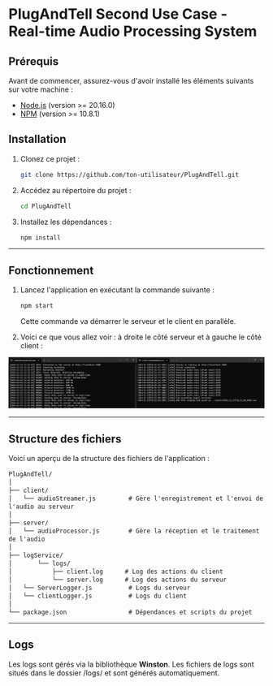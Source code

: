 
# PlugAndTell Second Use Case - Real-time Audio Processing System

## Prérequis

Avant de commencer, assurez-vous d'avoir installé les éléments suivants sur votre machine :

- [Node.js](https://nodejs.org/) (version >= 20.16.0)
- [NPM](https://www.npmjs.com/) (version >= 10.8.1)


## Installation

1. Clonez ce projet :
   ```bash
   git clone https://github.com/ton-utilisateur/PlugAndTell.git
   ```

2. Accédez au répertoire du projet :
   ```bash
   cd PlugAndTell
   ```

3. Installez les dépendances :
   ```bash
   npm install
   ```

---

## Fonctionnement

1. Lancez l'application en exécutant la commande suivante :
   ```bash
   npm start
   ```

   Cette commande va démarrer le serveur et le client en parallèle.

2. Voici ce que vous allez voir : à droite le côté serveur et à gauche le côté client :

![Client en fonctionnement](./assets/Server-client(cmd).jpg)

---

## Structure des fichiers

Voici un aperçu de la structure des fichiers de l'application :

```plaintext
PlugAndTell/
│
├── client/
│   └── audioStreamer.js         # Gère l'enregistrement et l'envoi de l'audio au serveur
│
├── server/
│   └── audioProcessor.js        # Gère la réception et le traitement de l'audio
│
├── logService/     
│       └── logs/
│           ├── client.log      # Log des actions du client
│           └── server.log      # Log des actions du serveur
│   └── ServerLogger.js          # Logs du serveur
│   └── clientLogger.js          # Logs du client
│
└── package.json                 # Dépendances et scripts du projet
```

---

## Logs

Les logs sont gérés via la bibliothèque **Winston**. Les fichiers de logs sont situés dans le dossier /logs/ et sont générés automatiquement.

